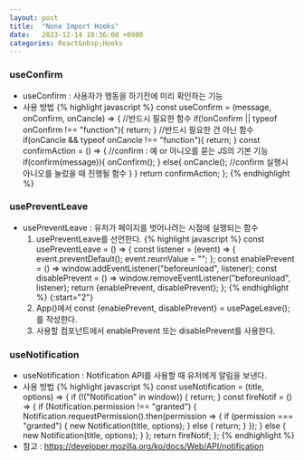 ```yaml
---
layout: post
title:  "None Import Hooks"
date:   2023-12-14 10:36:00 +0900
categories: React&nbsp;Hooks
---
```


### useConfirm

- useConfirm : 사용자가 행동을 하기전에 미리 확인하는 기능
- 사용 방법
{% highlight javascript %}
const useConfirm = (message, onConfirm, onCancle) => {
    //반드시 필요한 함수
    if(!onConfirm || typeof onConfirm !== "function"){
        return;
    }
    //반드시 필요한 건 아닌 함수
    if(onCancle && typeof onCancle !== "function"){
        return;
    }
    const confirmAction = () => {
        //confirm : 예 or 아니오를 묻는 JS의 기본 기능
        if(confirm(message)){
            onConfirm();
        }
        else{
            onCancle(); //confirm 실행시 아니오를 눌렀을 때 진행될 함수
        }
    }
    return confirmAction;
};
{% endhighlight %}

### usePreventLeave

- usePreventLeave : 유저가 페이지를 벗어나려는 시점에 실행되는 함수
  1. usePreventLeave를 선언한다.
  {% highlight javascript %}
  const usePreventLeave = () => {
      const listener = (event) => {
          event.preventDefault();
          event.reurnValue = "";
      };
      const enablePrevent = () => window.addEventListener("beforeunload", listener);
      const disablePrevent = () => window.removeEventListener("beforeunload", listener);
      return {enablePrevent, disablePrevent};
  };
  {% endhighlight %}
{:start="2"}
  2. App()에서 const {enablePrevent, disablePrevent} = usePageLeave();를 작성한다.
  3. 사용할 컴포넌트에서 enablePrevent 또는 disablePrevent를 사용한다.

### useNotification

- useNotification : Notification API를 사용할 때 유저에게 알림을 보낸다.
- 사용 방법
{% highlight javascript %}
const useNotification = (title, options) => {
    if (!("Notification" in window)) {
      return;
    }
    const fireNotif = () => {
      if (Notification.permission !== "granted") {
        Notification.requestPermission().then(permission => {
          if (permission === "granted") {
            new Notification(title, options);
          } else {
            return;
          }
        });
      } else {
        new Notification(title, options);
      }
    };
    return fireNotif;
  };
{% endhighlight %}
- 참고 : https://developer.mozilla.org/ko/docs/Web/API/notification